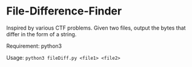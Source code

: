 # File-Difference-Finder
Inspired by various CTF problems. Given two files, output the bytes that differ in the form of a string.

Requirement: python3

Usage: `python3 fileDiff.py <file1> <file2>`



